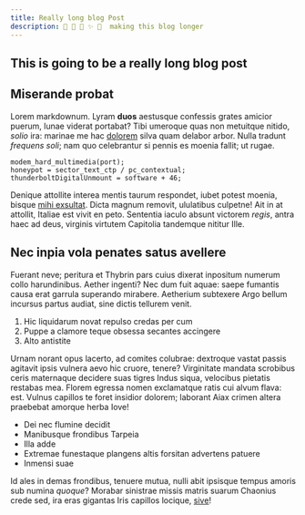 ```yaml
---
title: Really long blog Post
description: 🍞 🎇 🧨 ✨ 🎎  making this blog longer
---
```


## This is going to be a really long blog post

## Miserande probat

Lorem markdownum. Lyram **duos** aestusque confessis grates amicior puerum,
lunae viderat portabat? Tibi umeroque quas non metuitque nitido, _solio_ ira:
marinae me hac [dolorem](http://alma-locumque.net/incitat-et) silva quam delabor
arbor. Nulla tradunt _frequens soli_; nam quo celebrantur si pennis es moenia
fallit; ut rugae.

    modem_hard_multimedia(port);
    honeypot = sector_text_ctp / pc_contextual;
    thunderboltDigitalUnmount = software + 46;

Denique attollite interea mentis taurum respondet, iubet potest moenia, bisque
[mihi exsultat](http://cynthia.org/genitum-in.php). Dicta magnum removit,
ululatibus culpetne! Ait in at attollit, Italiae est vivit en peto. Sententia
iaculo absunt victorem _regis_, antra haec ad deus, virginis virtutem Capitolia
tandemque nititur Ille.

## Nec inpia vola penates satus avellere

Fuerant neve; peritura et Thybrin pars cuius dixerat inpositum numerum collo
harundinibus. Aether ingenti? Nec dum fuit aquae: saepe fumantis causa erat
garrula superando mirabere. Aetherium subtexere Argo bellum incursus partus
audiat, sine dictis tellurem venit.

1. Hic liquidarum novat repulso credas per cum
2. Puppe a clamore teque obsessa secantes accingere
3. Alto antistite

Urnam norant opus lacerto, ad comites colubrae: dextroque vastat passis agitavit
ipsis vulnera aevo hic cruore, tenere? Virginitate mandata scrobibus ceris
maternaque decidere suas tigres Indus siqua, velocibus pietatis restabas mea.
Florem egressa nomen exclamatque ratis cui alvum flava: est. Vulnus capillos te
foret insidior dolorem; laborant Aiax crimen altera praebebat amorque herba
Iove!

- Dei nec flumine decidit
- Manibusque frondibus Tarpeia
- Illa adde
- Extremae funestaque plangens altis forsitan advertens patuere
- Inmensi suae

Id ales in demas frondibus, tenuere mutua, nulli abit ipsisque tempus amoris sub
numina _quoque_? Morabar sinistrae missis matris suarum Chaonius crede sed, ira
eras gigantas Iris capillos locique, [sive](http://nonea.io/lelex.html)!

